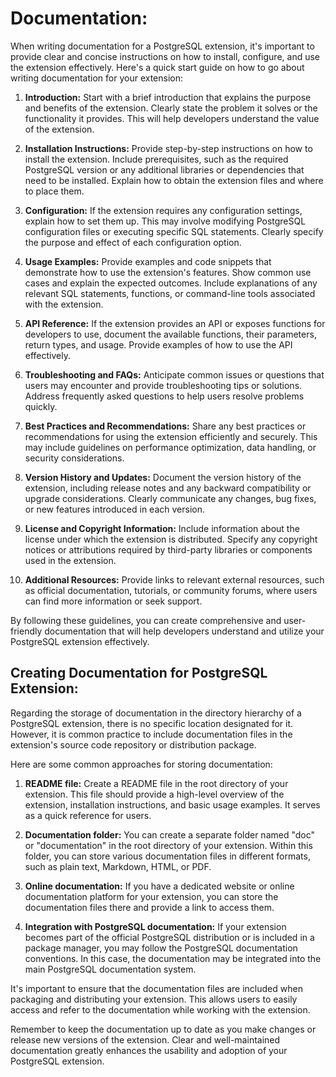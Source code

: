 # Documentation:

When writing documentation for a PostgreSQL extension, it's important to provide clear and concise instructions on how to install, configure, and use the extension effectively. Here's a quick start guide on how to go about writing documentation for your extension:

1.  **Introduction:** Start with a brief introduction that explains the purpose and benefits of the extension. Clearly state the problem it solves or the functionality it provides. This will help developers understand the value of the extension.

2.  **Installation Instructions:** Provide step-by-step instructions on how to install the extension. Include prerequisites, such as the required PostgreSQL version or any additional libraries or dependencies that need to be installed. Explain how to obtain the extension files and where to place them.

3.  **Configuration:** If the extension requires any configuration settings, explain how to set them up. This may involve modifying PostgreSQL configuration files or executing specific SQL statements. Clearly specify the purpose and effect of each configuration option.

4.  **Usage Examples:** Provide examples and code snippets that demonstrate how to use the extension's features. Show common use cases and explain the expected outcomes. Include explanations of any relevant SQL statements, functions, or command-line tools associated with the extension.

5.  **API Reference:** If the extension provides an API or exposes functions for developers to use, document the available functions, their parameters, return types, and usage. Provide examples of how to use the API effectively.

6.  **Troubleshooting and FAQs:** Anticipate common issues or questions that users may encounter and provide troubleshooting tips or solutions. Address frequently asked questions to help users resolve problems quickly.

7.  **Best Practices and Recommendations:** Share any best practices or recommendations for using the extension efficiently and securely. This may include guidelines on performance optimization, data handling, or security considerations.

8.  **Version History and Updates:** Document the version history of the extension, including release notes and any backward compatibility or upgrade considerations. Clearly communicate any changes, bug fixes, or new features introduced in each version.

9.  **License and Copyright Information:** Include information about the license under which the extension is distributed. Specify any copyright notices or attributions required by third-party libraries or components used in the extension.

10. **Additional Resources:** Provide links to relevant external resources, such as official documentation, tutorials, or community forums, where users can find more information or seek support.

By following these guidelines, you can create comprehensive and user-friendly documentation that will help developers understand and utilize your PostgreSQL extension effectively.

## Creating Documentation for PostgreSQL Extension:
Regarding the storage of documentation in the directory hierarchy of a PostgreSQL extension, there is no specific location designated for it. However, it is common practice to include documentation files in the extension's source code repository or distribution package.

Here are some common approaches for storing documentation:

1.  **README file:** Create a README file in the root directory of your extension. This file should provide a high-level overview of the extension, installation instructions, and basic usage examples. It serves as a quick reference for users.

2.  **Documentation folder:** You can create a separate folder named "doc" or "documentation" in the root directory of your extension. Within this folder, you can store various documentation files in different formats, such as plain text, Markdown, HTML, or PDF.

3.  **Online documentation:** If you have a dedicated website or online documentation platform for your extension, you can store the documentation files there and provide a link to access them.

4.  **Integration with PostgreSQL documentation:** If your extension becomes part of the official PostgreSQL distribution or is included in a package manager, you may follow the PostgreSQL documentation conventions. In this case, the documentation may be integrated into the main PostgreSQL documentation system.

It's important to ensure that the documentation files are included when packaging and distributing your extension. This allows users to easily access and refer to the documentation while working with the extension.

Remember to keep the documentation up to date as you make changes or release new versions of the extension. Clear and well-maintained documentation greatly enhances the usability and adoption of your PostgreSQL extension.

